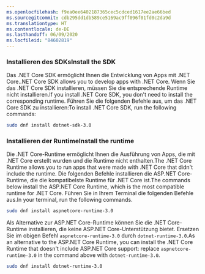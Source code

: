 ```yaml
---
ms.openlocfilehash: f9ea0ee6402187365cec5cdced1617ee2ae66bed
ms.sourcegitcommit: cdb295dd1db589ce5169ac9ff096f01fd0c2da9d
ms.translationtype: HT
ms.contentlocale: de-DE
ms.lasthandoff: 06/09/2020
ms.locfileid: "84602819"
---
```


### <a name="install-the-sdk"></a><span data-ttu-id="75733-101">Installieren des SDKs</span><span class="sxs-lookup"><span data-stu-id="75733-101">Install the SDK</span></span>

<span data-ttu-id="75733-102">Das .NET Core SDK ermöglicht Ihnen die Entwicklung von Apps mit .NET Core.</span><span class="sxs-lookup"><span data-stu-id="75733-102">.NET Core SDK allows you to develop apps with .NET Core.</span></span> <span data-ttu-id="75733-103">Wenn Sie das .NET Core SDK installieren, müssen Sie die entsprechende Runtime nicht installieren.</span><span class="sxs-lookup"><span data-stu-id="75733-103">If you install .NET Core SDK, you don't need to install the corresponding runtime.</span></span> <span data-ttu-id="75733-104">Führen Sie die folgenden Befehle aus, um das .NET Core SDK zu installieren:</span><span class="sxs-lookup"><span data-stu-id="75733-104">To install .NET Core SDK, run the following commands:</span></span>

```bash
sudo dnf install dotnet-sdk-3.0
```

### <a name="install-the-runtime"></a><span data-ttu-id="75733-105">Installieren der Runtime</span><span class="sxs-lookup"><span data-stu-id="75733-105">Install the runtime</span></span>

<span data-ttu-id="75733-106">Die .NET Core-Runtime ermöglicht Ihnen die Ausführung von Apps, die mit .NET Core erstellt wurden und die Runtime nicht enthalten.</span><span class="sxs-lookup"><span data-stu-id="75733-106">The .NET Core Runtime allows you to run apps that were made with .NET Core that didn't include the runtime.</span></span> <span data-ttu-id="75733-107">Die folgenden Befehle installieren die ASP.NET Core-Runtime, die die kompatibelste Runtime für .NET Core ist.</span><span class="sxs-lookup"><span data-stu-id="75733-107">The commands below install the ASP.NET Core Runtime, which is the most compatible runtime for .NET Core.</span></span> <span data-ttu-id="75733-108">Führen Sie in Ihrem Terminal die folgenden Befehle aus.</span><span class="sxs-lookup"><span data-stu-id="75733-108">In your terminal, run the following commands.</span></span>

```bash
sudo dnf install aspnetcore-runtime-3.0
```

<span data-ttu-id="75733-109">Als Alternative zur ASP.NET Core-Runtime können Sie die .NET Core-Runtime installieren, die keine ASP.NET Core-Unterstützung bietet. Ersetzen Sie im obigen Befehl `aspnetcore-runtime-3.0` durch `dotnet-runtime-3.0`.</span><span class="sxs-lookup"><span data-stu-id="75733-109">As an alternative to the ASP.NET Core Runtime, you can install the .NET Core Runtime that doesn't include ASP.NET Core support: replace `aspnetcore-runtime-3.0` in the command above with `dotnet-runtime-3.0`.</span></span>

```bash
sudo dnf install dotnet-runtime-3.0
```
